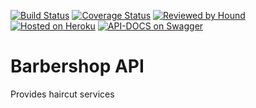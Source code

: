 [![Build Status](https://travis-ci.org/Kaytbode/barbershop_api.svg?branch=develop)](https://travis-ci.org/Kaytbode/barbershop_api)
[![Coverage Status](https://coveralls.io/repos/github/Kaytbode/barbershop_api/badge.svg?branch=develop)](https://coveralls.io/github/Kaytbode/barbershop_api)
[![Reviewed by Hound](https://img.shields.io/badge/Reviewed_by-Hound-8E64B0.svg)](https://houndci.com)
[![Hosted on Heroku](https://img.shields.io/badge/hosted%20on-Heroku-blue.svg)](https://barber-backend.herokuapp.com/)
[![API-DOCS on Swagger](https://img.shields.io/badge/API--DOCS%20on-Swagger-green.svg)](https://app.swaggerhub.com/apis-docs/Kaytbode/Barbershop/1.0.0)  
# Barbershop API
Provides haircut services
